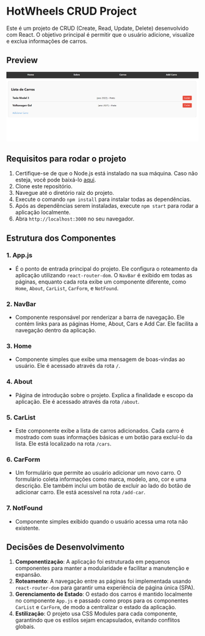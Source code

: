 # HotWheels CRUD Project

Este é um projeto de CRUD (Create, Read, Update, Delete) desenvolvido com React. O objetivo principal é permitir que o usuário adicione, visualize e exclua informações de carros.

## Preview

![Layout](src/componentes/images/Layout.png)



## Requisitos para rodar o projeto

1. Certifique-se de que o Node.js está instalado na sua máquina. Caso não esteja, você pode baixá-lo [aqui](https://nodejs.org/).
2. Clone este repositório.
3. Navegue até o diretório raiz do projeto.
4. Execute o comando `npm install` para instalar todas as dependências.
5. Após as dependências serem instaladas, execute `npm start` para rodar a aplicação localmente.
6. Abra `http://localhost:3000` no seu navegador.

## Estrutura dos Componentes

### 1. **App.js**
   - É o ponto de entrada principal do projeto. Ele configura o roteamento da aplicação utilizando `react-router-dom`. O `NavBar` é exibido em todas as páginas, enquanto cada rota exibe um componente diferente, como `Home`, `About`, `CarList`, `CarForm`, e `NotFound`.

### 2. **NavBar**
   - Componente responsável por renderizar a barra de navegação. Ele contém links para as páginas Home, About, Cars e Add Car. Ele facilita a navegação dentro da aplicação.

### 3. **Home**
   - Componente simples que exibe uma mensagem de boas-vindas ao usuário. Ele é acessado através da rota `/`.

### 4. **About**
   - Página de introdução sobre o projeto. Explica a finalidade e escopo da aplicação. Ele é acessado através da rota `/about`.

### 5. **CarList**
   - Este componente exibe a lista de carros adicionados. Cada carro é mostrado com suas informações básicas e um botão para excluí-lo da lista. Ele está localizado na rota `/cars`.

### 6. **CarForm**
   - Um formulário que permite ao usuário adicionar um novo carro. O formulário coleta informações como marca, modelo, ano, cor e uma descrição. Ele também inclui um botão de excluir ao lado do botão de adicionar carro. Ele está acessível na rota `/add-car`.

### 7. **NotFound**
   - Componente simples exibido quando o usuário acessa uma rota não existente.

## Decisões de Desenvolvimento

1. **Componentização**: A aplicação foi estruturada em pequenos componentes para manter a modularidade e facilitar a manutenção e expansão.
2. **Roteamento**: A navegação entre as páginas foi implementada usando `react-router-dom` para garantir uma experiência de página única (SPA).
3. **Gerenciamento de Estado**: O estado dos carros é mantido localmente no componente `App.js` e passado como props para os componentes `CarList` e `CarForm`, de modo a centralizar o estado da aplicação.
4. **Estilização**: O projeto usa CSS Modules para cada componente, garantindo que os estilos sejam encapsulados, evitando conflitos globais.





